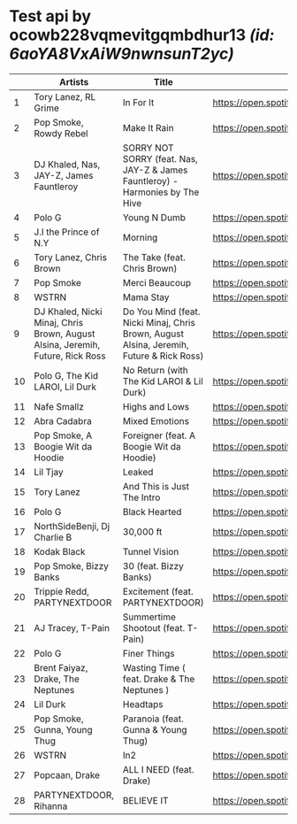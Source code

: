 # Test api by ocowb228vqmevitgqmbdhur13 *(id: 6aoYA8VxAiW9nwnsunT2yc)*
|  | Artists | Title | url |
| - | - | - | - |
| 1 | Tory Lanez, RL Grime | In For It | https://open.spotify.com/track/6ydWxkzjDktHsTzvWcaZ1i |
| 2 | Pop Smoke, Rowdy Rebel | Make It Rain | https://open.spotify.com/track/4TgHt7vKCimpywaiKfl0uj |
| 3 | DJ Khaled, Nas, JAY-Z, James Fauntleroy | SORRY NOT SORRY (feat. Nas, JAY-Z & James Fauntleroy) - Harmonies by The Hive | https://open.spotify.com/track/5OypcrFg58e4k2iYHi69ED |
| 4 | Polo G | Young N Dumb | https://open.spotify.com/track/4dZTNKRngStyYNueXCO2FR |
| 5 | J.I the Prince of N.Y | Morning | https://open.spotify.com/track/798ZQJ3226VlX3KREqyJKd |
| 6 | Tory Lanez, Chris Brown | The Take (feat. Chris Brown) | https://open.spotify.com/track/0Odu228D0yGcFySGuxU4rY |
| 7 | Pop Smoke | Merci Beaucoup | https://open.spotify.com/track/6mPZVis3gEGSSR2rhxlehT |
| 8 | WSTRN | Mama Stay | https://open.spotify.com/track/6v5xfPpCMt03M9r3dcH53k |
| 9 | DJ Khaled, Nicki Minaj, Chris Brown, August Alsina, Jeremih, Future, Rick Ross | Do You Mind (feat. Nicki Minaj, Chris Brown, August Alsina, Jeremih, Future & Rick Ross) | https://open.spotify.com/track/4VJ7mnW4wjjIgPBM6KWvPu |
| 10 | Polo G, The Kid LAROI, Lil Durk | No Return (with The Kid LAROI & Lil Durk) | https://open.spotify.com/track/23OYT3SFtoJqhiAUqktbc1 |
| 11 | Nafe Smallz | Highs and Lows | https://open.spotify.com/track/3TYkT91O7HpkoEqiOFkaqZ |
| 12 | Abra Cadabra | Mixed Emotions | https://open.spotify.com/track/7tCOBSryRDEQXSUTNFLBBS |
| 13 | Pop Smoke, A Boogie Wit da Hoodie | Foreigner (feat. A Boogie Wit da Hoodie) | https://open.spotify.com/track/7AdTyfK7fnvUYbUCGpWqUf |
| 14 | Lil Tjay | Leaked | https://open.spotify.com/track/0W64NfLrIsRTAFObko6uJx |
| 15 | Tory Lanez | And This is Just The Intro | https://open.spotify.com/track/4sMmYKC0ot3GTbl2RzHw7T |
| 16 | Polo G | Black Hearted | https://open.spotify.com/track/25qk9xa71F1POdI4vj7rbi |
| 17 | NorthSideBenji, Dj Charlie B | 30,000 ft | https://open.spotify.com/track/2zR8U7MLwxlLf7xkAew9BR |
| 18 | Kodak Black | Tunnel Vision | https://open.spotify.com/track/4Q3N4Ct4zCuIHuZ65E3BD4 |
| 19 | Pop Smoke, Bizzy Banks | 30 (feat. Bizzy Banks) | https://open.spotify.com/track/24YG5Z8Of1VHovrfXsbvCZ |
| 20 | Trippie Redd, PARTYNEXTDOOR | Excitement (feat. PARTYNEXTDOOR) | https://open.spotify.com/track/7FullO2NDkyvxLuxYVKINa |
| 21 | AJ Tracey, T-Pain | Summertime Shootout (feat. T-Pain) | https://open.spotify.com/track/3BZAi7xzo0Kmpml96z1sJx |
| 22 | Polo G | Finer Things | https://open.spotify.com/track/7oBW80497A8axagr4aC9U6 |
| 23 | Brent Faiyaz, Drake, The Neptunes | Wasting Time ( feat. Drake & The Neptunes ) | https://open.spotify.com/track/48WidxP9CqyYtk97pwGZ3c |
| 24 | Lil Durk | Headtaps | https://open.spotify.com/track/3HWQrKGmb05pcNoTIzzBwL |
| 25 | Pop Smoke, Gunna, Young Thug | Paranoia (feat. Gunna & Young Thug) | https://open.spotify.com/track/3QqJ44HiM84iyZS0G2IKIP |
| 26 | WSTRN | In2 | https://open.spotify.com/track/1hu2dRGo6kxbvc7NuNGD4v |
| 27 | Popcaan, Drake | ALL I NEED (feat. Drake) | https://open.spotify.com/track/5s0e986tlNvseDl2YydUc6 |
| 28 | PARTYNEXTDOOR, Rihanna | BELIEVE IT | https://open.spotify.com/track/4HDCLYli2SUdkq9OjmvhSD |